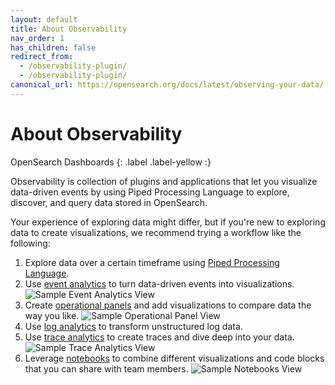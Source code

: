 ```yaml
---
layout: default
title: About Observability
nav_order: 1
has_children: false
redirect_from:
  - /observability-plugin/
  - /observability-plugin/
canonical_url: https://opensearch.org/docs/latest/observing-your-data/
---
```


# About Observability
OpenSearch Dashboards
{: .label .label-yellow :}

Observability is collection of plugins and applications that let you visualize data-driven events by using Piped Processing Language to explore, discover, and query data stored in OpenSearch.

Your experience of exploring data might differ, but if you're new to exploring data to create visualizations, we recommend trying a workflow like the following:

1. Explore data over a certain timeframe using [Piped Processing Language]({{site.url}}{{site.baseurl}}/observability-plugin/ppl/index).
2. Use [event analytics]({{site.url}}{{site.baseurl}}/observability-plugin/event-analytics) to turn data-driven events into visualizations.
  ![Sample Event Analytics View]({{site.url}}{{site.baseurl}}/images/event-analytics.png)
3. Create [operational panels]({{site.url}}{{site.baseurl}}/observability-plugin/operational-panels) and add visualizations to compare data the way you like.
  ![Sample Operational Panel View]({{site.url}}{{site.baseurl}}/images/operational-panel.png)
4. Use [log analytics]({{site.url}}{{site.baseurl}}/observability-plugin/log-analytics) to transform unstructured log data.
5. Use [trace analytics]({{site.url}}{{site.baseurl}}/observability-plugin/trace/index) to create traces and dive deep into your data.
  ![Sample Trace Analytics View]({{site.url}}{{site.baseurl}}/images/observability-trace.png)
6. Leverage [notebooks]({{site.url}}{{site.baseurl}}/observability-plugin/notebooks) to combine different visualizations and code blocks that you can share with team members.
  ![Sample Notebooks View]({{site.url}}{{site.baseurl}}/images/notebooks.png)
